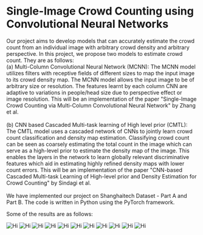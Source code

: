 # Single-Image Crowd Counting using Convolutional Neural Networks
Our project aims to develop models that can accurately estimate the crowd count from an individual image with arbitrary crowd density and arbitrary perspective. In this project, we propose two models to estimate crowd count. They are as follows: <br />
   (a) Multi-Column Convolutional Neural Network (MCNN): The MCNN model utilizes filters with receptive fields of different sizes to map the input image to its crowd density map. The MCNN model allows the input image to be of arbitrary size or resolution. The features learnt by each column CNN are adaptive to variations in people/head size due to perspective effect or image resolution. This will be an implementation of the paper "Single-Image Crowd Counting via Multi-Column Convolutional Neural Network" by Zhang et al. <br /> <br />
   (b) CNN based Cascaded Multi-task learning of High level prior (CMTL): The CMTL model uses a cascaded network of CNNs to jointly learn crowd count classification and density map estimation. Classifying crowd count can be seen as coarsely estimating the total count in the image which can serve as a high-level prior to estimate the density map of the image. This enables the layers in the network to learn globally relevant discriminative features which aid in estimating highly refined density maps with lower count errors. This will be an implementation of the paper "CNN-based Cascaded Multi-task Learning of High-level prior and Density Estimation for Crowd Counting" by Sindagi et al. <br /> <br />
   We have implemented our project on Shanghaitech Dataset - Part A and Part B. The code is written in Python using the PyTorch framework. <br />
   
 Some of the results are as follows:
 
![Hi](/writeup/output_IMG_10.png)
![Hi](/writeup/output_IMG_123.png)
![Hi](/writeup/output_IMG_5.png)
![Hi](/writeup/output_IMG_15.png)
![Hi](/writeup/output_IMG_2.png)
![Hi](/writeup/output_IMG_1.png)
![Hi](/writeup/output_IMG_306.png)
![Hi](/writeup/output_IMG_315.png)
![Hi](/writeup/output_IMG_316.png)
![Hi](/writeup/output_IMG_132.png)
![Hi](/writeup/output_IMG_310.png)

